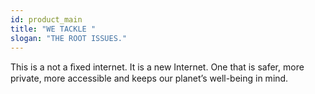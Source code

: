 ```yaml
---
id: product_main
title: "WE TACKLE "
slogan: "THE ROOT ISSUES."
---
```


This is a not a ﬁxed internet. It is a new Internet. One that is safer, more private, more accessible and keeps our planet’s well-being in mind.
